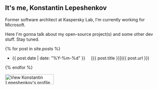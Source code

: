 ## It's me, Konstantin Lepeshenkov

Former software architect at Kaspersky Lab, I'm currently working for Microsoft.

Here I'm gonna talk about my open-source project(s) and some other dev stuff. Stay tuned.

{% for post in site.posts %}

   - {{ post.date | date: "%Y-%m-%d" }} &nbsp;&nbsp;&nbsp; [{{ post.title }}]({{ post.url }})

{% endfor %}


<a href="https://www.linkedin.com/in/lepeshenkov">
   <img src="https://static.licdn.com/scds/common/u/img/webpromo/btn_myprofile_160x33.png" width="160" height="33" border="0" alt="View Konstantin Lepeshenkov's profile on LinkedIn">
</a>
